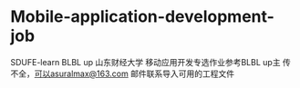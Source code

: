 # Mobile-application-development-job
SDUFE-learn BLBL up
山东财经大学 移动应用开发专选作业参考BLBL up主
传不全，可以asuralmax@163.com 邮件联系导入可用的工程文件
